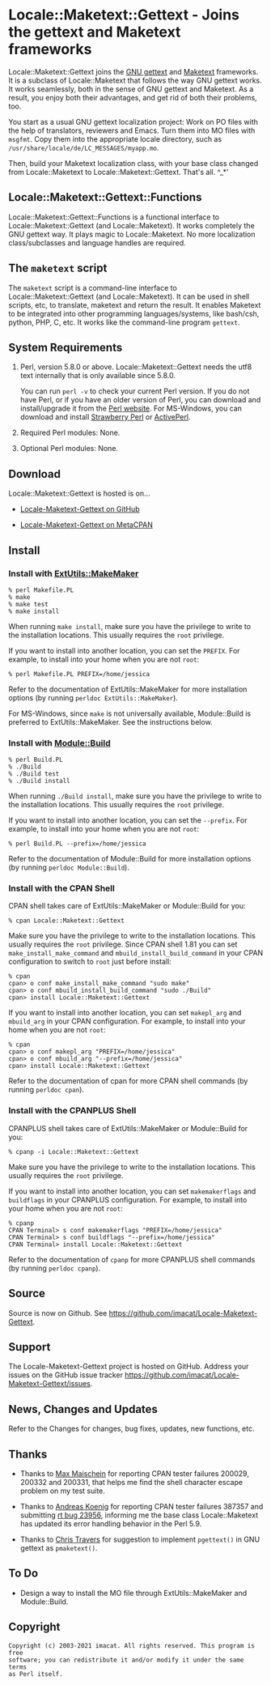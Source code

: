 Locale::Maketext::Gettext - Joins the gettext and Maketext frameworks
=====================================================================

Locale::Maketext::Gettext joins the [GNU gettext] and [Maketext]
frameworks.  It is a subclass of Locale::Maketext that follows the
way GNU gettext works.  It works seamlessly, both in the sense of
GNU gettext and Maketext.  As a result, you enjoy both their
advantages, and get rid of both their problems, too.

You start as a usual GNU gettext localization project:  Work on
PO files with the help of translators, reviewers and Emacs.  Turn
them into MO files with `msgfmt`.  Copy them into the appropriate
locale directory, such as
`/usr/share/locale/de/LC_MESSAGES/myapp.mo`.

Then, build your Maketext localization class, with your base class
changed from Locale::Maketext to Locale::Maketext::Gettext.  That's
all. ^_*'

[GNU gettext]: https://www.gnu.org/software/gettext/
[Maketext]: https://perldoc.perl.org/Locale::Maketext


Locale::Maketext::Gettext::Functions
------------------------------------

Locale::Maketext::Gettext::Functions is a functional
interface to Locale::Maketext::Gettext (and Locale::Maketext).
It works completely the GNU gettext way.  It plays magic to
Locale::Maketext.  No more localization class/subclasses and language
handles are required.


The `maketext` script
---------------------

The `maketext` script is a command-line interface to
Locale::Maketext::Gettext (and Locale::Maketext).  It can be used in
shell scripts, etc, to translate, maketext and return the
result.  It enables Maketext to be integrated into other programming
languages/systems, like bash/csh, python, PHP, C, etc.  It works
like the command-line program `gettext`.


System Requirements
-------------------

1. Perl, version 5.8.0 or above.  Locale::Maketext::Gettext needs the
   utf8 text internally that is only available since 5.8.0.

   You can run `perl -v` to check your current Perl version.  If you
   do not have Perl, or if you have an older version of Perl, you can
   download and install/upgrade it from the [Perl website].  For
   MS-Windows, you can download and install [Strawberry Perl] or
   [ActivePerl].

2. Required Perl modules: None.

3. Optional Perl modules: None.

[Perl website]: https://www.perl.org
[Strawberry Perl]: https://strawberryperl.com
[ActivePerl]: https://www.activestate.com/products/perl/


Download
--------

Locale::Maketext::Gettext is hosted is on…

* [Locale-Maketext-Gettext on GitHub]

* [Locale-Maketext-Gettext on MetaCPAN]

[Locale-Maketext-Gettext on GitHub]: https://github.com/imacat/Locale-Maketext-Gettext
[Locale-Maketext-Gettext on MetaCPAN]: https://metacpan.org/release/Locale-Maketext-Gettext


Install
-------

### Install with [ExtUtils::MakeMaker]

    % perl Makefile.PL
    % make
    % make test
    % make install

When running `make install`, make sure you have the privilege to write
to the installation locations.  This usually requires the `root`
privilege.

If you want to install into another location, you can set the
`PREFIX`.  For example, to install into your home when you are not
`root`:

    % perl Makefile.PL PREFIX=/home/jessica

Refer to the documentation of ExtUtils::MakeMaker for more
installation options (by running `perldoc ExtUtils::MakeMaker`).

For MS-Windows, since `make` is not universally available,
Module::Build is preferred to ExtUtils::MakeMaker.  See the
instructions below.


### Install with [Module::Build]

    % perl Build.PL
    % ./Build
    % ./Build test
    % ./Build install

When running `./Build install`, make sure you have the privilege to
write to the installation locations.  This usually requires the `root`
privilege.

If you want to install into another location, you can set the
`--prefix`.  For example, to install into your home when you are not
``root``:

    % perl Build.PL --prefix=/home/jessica

Refer to the documentation of Module::Build for more
installation options (by running `perldoc Module::Build`).


### Install with the CPAN Shell

CPAN shell takes care of ExtUtils::MakeMaker or Module::Build for you:

    % cpan Locale::Maketext::Gettext

Make sure you have the privilege to write to the installation
locations.  This usually requires the `root` privilege.  Since CPAN
shell 1.81 you can set `make_install_make_command` and
`mbuild_install_build_command` in your CPAN configuration to switch
to `root` just before install:

    % cpan
    cpan> o conf make_install_make_command "sudo make"
    cpan> o conf mbuild_install_build_command "sudo ./Build"
    cpan> install Locale::Maketext::Gettext

If you want to install into another location, you can set `makepl_arg`
and `mbuild_arg` in your CPAN configuration.  For example, to install
into your home when you are not `root`:

    % cpan
    cpan> o conf makepl_arg "PREFIX=/home/jessica"
    cpan> o conf mbuild_arg "--prefix=/home/jessica"
    cpan> install Locale::Maketext::Gettext

Refer to the documentation of cpan for more CPAN shell commands
(by running `perldoc cpan`).


### Install with the CPANPLUS Shell

CPANPLUS shell takes care of ExtUtils::MakeMaker or Module::Build for
you:

    % cpanp -i Locale::Maketext::Gettext

Make sure you have the privilege to write to the installation
locations.  This usually requires the `root` privilege.

If you want to install into another location, you can set
`makemakerflags` and `buildflags` in your CPANPLUS configuration.
For example, to install into your home when you are not `root`:

    % cpanp
    CPAN Terminal> s conf makemakerflags "PREFIX=/home/jessica"
    CPAN Terminal> s conf buildflags "--prefix=/home/jessica"
    CPAN Terminal> install Locale::Maketext::Gettext

Refer to the documentation of `cpanp` for more CPANPLUS shell
commands (by running `perldoc cpanp`).

[ExtUtils::MakeMaker]: https://metacpan.org/release/ExtUtils-MakeMaker
[Module::Build]: https://metacpan.org/release/Module-Build


Source
------

Source is now on Github.  See
https://github.com/imacat/Locale-Maketext-Gettext.


Support
-------

The Locale-Maketext-Gettext project is hosted on GitHub.  Address your
issues on the GitHub issue tracker
https://github.com/imacat/Locale-Maketext-Gettext/issues.


News, Changes and Updates
-------------------------

Refer to the Changes for changes, bug fixes, updates, new functions, etc.


Thanks
------

* Thanks to [Max Maischein] for reporting CPAN tester failures 200029,
  200332 and 200331, that helps me find the shell character escape
  problem on my test suite.

* Thanks to [Andreas Koenig] for reporting CPAN tester failures 387357
  and submitting [rt bug 23956], informing me the base class
  Locale::Maketext has updated its error handling behavior in the Perl
  5.9.

* Thanks to [Chris Travers] for suggestion to implement `pgettext()`
  in GNU gettext as `pmaketext()`.

[Max Maischein]: mailto:corion@corion.net
[Andreas Koenig]: mailto:andk@cpan.org
[rt bug 23956]: https://rt.cpan.org/Public/Bug/Display.html?id=23956
[Chris Travers]: mailto:chris.travers@gmail.com


To Do
-----

* Design a way to install the MO file through ExtUtils::MakeMaker and
  Module::Build.


Copyright
---------

    Copyright (c) 2003-2021 imacat. All rights reserved. This program is free
    software; you can redistribute it and/or modify it under the same terms
    as Perl itself.
